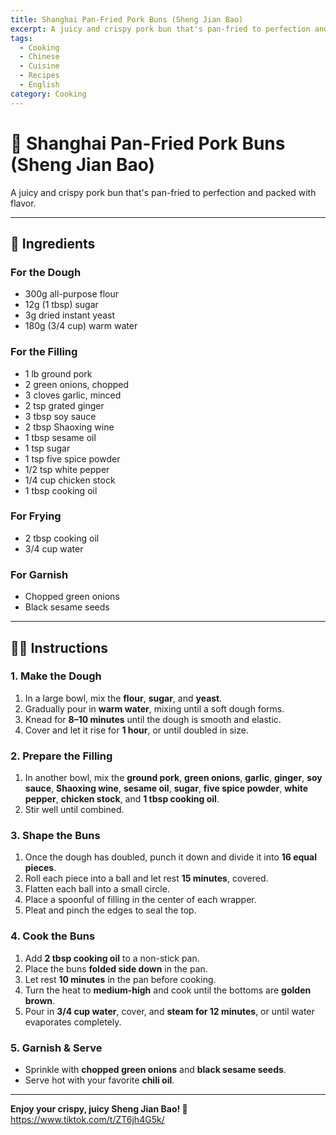 ```yaml
---
title: Shanghai Pan-Fried Pork Buns (Sheng Jian Bao)
excerpt: A juicy and crispy pork bun that's pan-fried to perfection and packed with flavor.
tags:
  - Cooking
  - Chinese
  - Cuisine
  - Recipes
  - English
category: Cooking
---
```


# 🥟 Shanghai Pan-Fried Pork Buns (Sheng Jian Bao)

A juicy and crispy pork bun that's pan-fried to perfection and packed with flavor.

---

## 🧂 Ingredients

### **For the Dough**
- 300g all-purpose flour  
- 12g (1 tbsp) sugar  
- 3g dried instant yeast  
- 180g (3/4 cup) warm water  

### **For the Filling**
- 1 lb ground pork  
- 2 green onions, chopped  
- 3 cloves garlic, minced  
- 2 tsp grated ginger  
- 3 tbsp soy sauce  
- 2 tbsp Shaoxing wine  
- 1 tbsp sesame oil  
- 1 tsp sugar  
- 1 tsp five spice powder  
- 1/2 tsp white pepper  
- 1/4 cup chicken stock  
- 1 tbsp cooking oil  

### **For Frying**
- 2 tbsp cooking oil  
- 3/4 cup water  

### **For Garnish**
- Chopped green onions  
- Black sesame seeds  

---

## 👩‍🍳 Instructions

### 1. Make the Dough
1. In a large bowl, mix the **flour**, **sugar**, and **yeast**.
2. Gradually pour in **warm water**, mixing until a soft dough forms.
3. Knead for **8–10 minutes** until the dough is smooth and elastic.
4. Cover and let it rise for **1 hour**, or until doubled in size.

### 2. Prepare the Filling
1. In another bowl, mix the **ground pork**, **green onions**, **garlic**, **ginger**, **soy sauce**, **Shaoxing wine**, **sesame oil**, **sugar**, **five spice powder**, **white pepper**, **chicken stock**, and **1 tbsp cooking oil**.
2. Stir well until combined.

### 3. Shape the Buns
1. Once the dough has doubled, punch it down and divide it into **16 equal pieces**.
2. Roll each piece into a ball and let rest **15 minutes**, covered.
3. Flatten each ball into a small circle.
4. Place a spoonful of filling in the center of each wrapper.
5. Pleat and pinch the edges to seal the top.

### 4. Cook the Buns
1. Add **2 tbsp cooking oil** to a non-stick pan.
2. Place the buns **folded side down** in the pan.
3. Let rest **10 minutes** in the pan before cooking.
4. Turn the heat to **medium-high** and cook until the bottoms are **golden brown**.
5. Pour in **3/4 cup water**, cover, and **steam for 12 minutes**, or until water evaporates completely.

### 5. Garnish & Serve
- Sprinkle with **chopped green onions** and **black sesame seeds**.
- Serve hot with your favorite **chili oil**.  

---

**Enjoy your crispy, juicy Sheng Jian Bao! 🥢**
https://www.tiktok.com/t/ZT6jh4G5k/